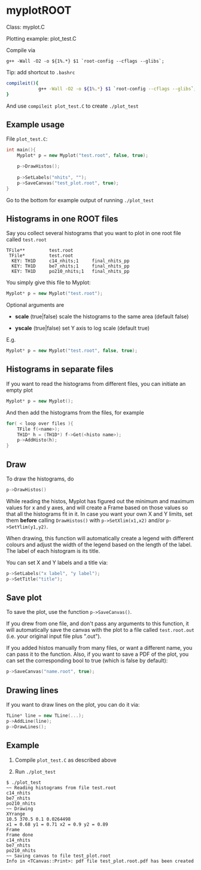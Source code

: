 # myplotROOT

Class: myplot.C

Plotting example: plot_test.C

Compile via 

```console
g++ -Wall -O2 -o ${1%.*} $1 `root-config --cflags --glibs`;
```

Tip: add shortcut to ```.bashrc```

```bash
compileit(){
            g++ -Wall -O2 -o ${1%.*} $1 `root-config --cflags --glibs`;
}
```

And use ```compileit plot_test.C``` to create ```./plot_test```

## Example usage

File ```plot_test.C```:

```c++
int main(){
    Myplot* p = new Myplot("test.root", false, true); 

    p->DrawHistos();
    
    p->SetLabels("nhits", "");
    p->SaveCanvas("test_plot.root", true);
}
```

Go to the bottom for example output of running ```./plot_test```

## Histograms in one ROOT files

Say you collect several histograms that you want to plot in one root file called ```test.root```

```
TFile**         test.root
 TFile*         test.root
  KEY: TH1D     c14_nhits;1     final_nhits_pp
  KEY: TH1D     be7_nhits;1     final_nhits_pp
  KEY: TH1D     po210_nhits;1   final_nhits_pp
```

You simply give this file to Myplot:

```c++
Myplot* p = new Myplot("test.root");
```

Optional arguments are

- **scale** (true|false) scale the histograms to the same area (default false)

- **yscale** (true|false) set Y axis to log scale (default true)

E.g.

```c++
Myplot* p = new Myplot("test.root", false, true);
```

## Histograms in separate files

If you want to read the histograms from different files, you can initiate an empty plot


```c++
Myplot* p = new Myplot();
```

And then add the histograms from the files, for example

```c++
for( < loop over files ){
    TFile f(<name>);
    TH1D* h = (TH1D*) f->Get(<histo name>);
    p->AddHisto(h);
}
```

## Draw

To draw the histograms, do

```c++
p->DrawHistos()
```

While reading the histos, Myplot has figured out the minimum and maximum values for x and y axes, and will create a Frame based on those values so that all the histograms fit in it. In case you want your own X and Y limits, set them **before** calling ```DrawHistos()``` with ```p->SetXlim(x1,x2)``` and/or ```p->SetYlim(y1,y2)```.

When drawing, this function will automatically create a legend with different colours and adjust the width of the legend based on the length of the label. The label of each histogram is its title.

You can set X and Y labels and a title via:

```c++
p->SetLabels("x label", "y label");
p->SetTitle("title");
```

## Save plot

To save the plot, use the function ```p->SaveCanvas()```.

If you drew from one file, and don't pass any arguments to this function, it will automatically save the canvas with the plot to a file called ```test.root.out``` (i.e. your original input file plus ".out").

If you added histos manually from many files, or want a different name, you can pass it to the function. Also, if you want to save a PDF of the plot, you can set the corresponding bool to true (which is false by default):

```c++
p->SaveCanvas("name.root", true);
```

## Drawing lines

If you want to draw lines on the plot, you can do it via:

```c++
TLine* line = new TLine(...);
p->AddLine(line);
p->DrawLines();
```


## Example

1. Compile ```plot_test.C``` as described above

2. Run ```./plot_test```

```console
$ ./plot_test 
~~ Reading histograms from file test.root
c14_nhits
be7_nhits
po210_nhits
~~ Drawing
XYrange
10.5 370.5 0.1 0.0264498 
x1 = 0.68 y1 = 0.71 x2 = 0.9 y2 = 0.89
Frame
Frame done
c14_nhits
be7_nhits
po210_nhits
~~ Saving canvas to file test_plot.root
Info in <TCanvas::Print>: pdf file test_plot.root.pdf has been created
```
